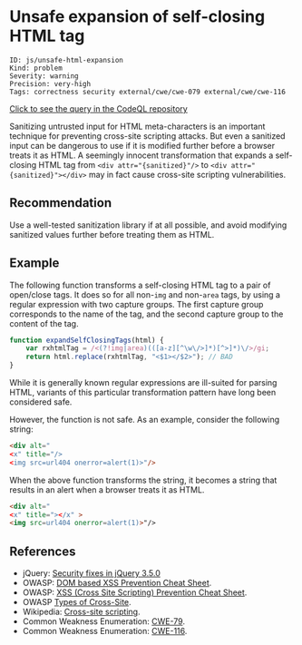 # Unsafe expansion of self-closing HTML tag

```
ID: js/unsafe-html-expansion
Kind: problem
Severity: warning
Precision: very-high
Tags: correctness security external/cwe/cwe-079 external/cwe/cwe-116

```
[Click to see the query in the CodeQL repository](https://github.com/github/codeql/tree/main/javascript/ql/src/Security/CWE-116/UnsafeHtmlExpansion.ql)

Sanitizing untrusted input for HTML meta-characters is an important technique for preventing cross-site scripting attacks. But even a sanitized input can be dangerous to use if it is modified further before a browser treats it as HTML. A seemingly innocent transformation that expands a self-closing HTML tag from `<div attr="{sanitized}"/>` to `<div attr="{sanitized}"></div>` may in fact cause cross-site scripting vulnerabilities.


## Recommendation
Use a well-tested sanitization library if at all possible, and avoid modifying sanitized values further before treating them as HTML.


## Example
The following function transforms a self-closing HTML tag to a pair of open/close tags. It does so for all non-`img` and non-`area` tags, by using a regular expression with two capture groups. The first capture group corresponds to the name of the tag, and the second capture group to the content of the tag.


```javascript
function expandSelfClosingTags(html) {
	var rxhtmlTag = /<(?!img|area)(([a-z][^\w\/>]*)[^>]*)\/>/gi;
	return html.replace(rxhtmlTag, "<$1></$2>"); // BAD
}

```
While it is generally known regular expressions are ill-suited for parsing HTML, variants of this particular transformation pattern have long been considered safe.

However, the function is not safe. As an example, consider the following string:


```html
<div alt="
<x" title="/>
<img src=url404 onerror=alert(1)>"/>

```
When the above function transforms the string, it becomes a string that results in an alert when a browser treats it as HTML.


```html
<div alt="
<x" title="></x" >
<img src=url404 onerror=alert(1)>"/>

```

## References
* jQuery: [Security fixes in jQuery 3.5.0](https://blog.jquery.com/2020/04/10/jquery-3-5-0-released/)
* OWASP: [DOM based XSS Prevention Cheat Sheet](https://cheatsheetseries.owasp.org/cheatsheets/DOM_based_XSS_Prevention_Cheat_Sheet.html).
* OWASP: [XSS (Cross Site Scripting) Prevention Cheat Sheet](https://cheatsheetseries.owasp.org/cheatsheets/Cross_Site_Scripting_Prevention_Cheat_Sheet.html).
* OWASP [Types of Cross-Site](https://owasp.org/www-community/Types_of_Cross-Site_Scripting).
* Wikipedia: [Cross-site scripting](http://en.wikipedia.org/wiki/Cross-site_scripting).
* Common Weakness Enumeration: [CWE-79](https://cwe.mitre.org/data/definitions/79.html).
* Common Weakness Enumeration: [CWE-116](https://cwe.mitre.org/data/definitions/116.html).